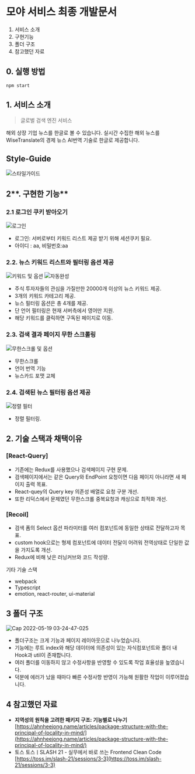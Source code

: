 # 모야 서비스 최종 개발문서

1. 서비스 소개
2. 구현기능
3. 폴더 구조
4. 참고했던 자료

## 0. 실행 방법

```
npm start
```

## **1. 서비스 소개**

> 글로벌 검색 엔진 서비스

해외 상장 기업 뉴스를 한글로 볼 수 있습니다. 실시간 수집한 해외 뉴스를 WiseTranslate의 경제 뉴스 AI번역 기술로 한글로 제공합니다.

## Style-Guide
![스타일가이드](https://user-images.githubusercontent.com/71584114/170329399-73d2279b-3b5b-4f15-9716-b0b8313394dc.PNG)


## 2**. 구현한 기능**

### 2.**1 로그인 쿠키 받아오기**

![로그인](https://user-images.githubusercontent.com/71584114/169321283-439c35a7-64da-4bb6-9011-77f9a3c918ed.gif)


- 로그인: 서버로부터 키워드 리스트 제공 받기 위해 세션쿠키 필요.
- 아이디 : aa, 비밀번호:aa

### **2.2. 뉴스 키워드 리스트와 필터링 옵션 제공**

![키워드 및 옵션](https://user-images.githubusercontent.com/71584114/169321379-780dda8e-8c78-40df-9164-b698089a4bf5.gif)
![자동완성](https://user-images.githubusercontent.com/71584114/170327814-dc8a79a7-e030-4be3-8463-0c60ebb00fca.gif)


- 주식 투자자들의 관심을 가질만한 20000개 이상의 뉴스 키워드 제공.
- 3개의 키워드 카테고리 제공.
- 뉴스 필터링 옵션은 총 4개를 제공.
- 단 언어 필터링은 현재 서버측에서 영어만 지원.
- 해당 키워드를 클릭하면 구독된 페이지로 이동.

### **2.3. 검색 결과 페이지 무한 스크롤링**
![무한스크롤 및 옵션](https://user-images.githubusercontent.com/71584114/169321552-c25b0534-4a4b-4807-89d1-686b22aff480.gif)

- 무한스크롤
- 언어 번역 기능
- 뉴스카드 포맷 교체

### **2.4. 검색된 뉴스 필터링 옵션 제공**
![정렬 필터](https://user-images.githubusercontent.com/71584114/169321590-626eec07-a123-4eb9-b6e0-fedfd564eccb.gif)

- 정렬 필터링.

## **2. 기술 스택과 채택이유**

### [React-Query]

- 기존에는 Redux를 사용했으나 검색페이지 구현 문제.
- 검색페이지에서는 같은 Query와 EndPoint 요청이면 다음 페이지 아니라면 새 페이지 출력 목표.
- React-quey의 Query key 의존성 배열로 요청 구분 개선.
- 또한 리덕스에서 문제였던 무한스크롤 중복요청과 캐싱으로 최적화 개선.

### [Recoil]

- 검색 폼의 Select 옵션 파라미터를 여러 컴포넌트에 동일한 상태로 전달하고자 목표.
- custom hook으로는 형제 컴포넌트에 데이터 전달이 어려워 전역상태로 단일한 값을 가지도록 개선.
- Redux에 비해 낮은 러닝커브와 코드 작성량.

기타 기술 스택

- webpack
- Typescript
- emotion, react-router, ui-material

## 3 폴더 구조
![Cap 2022-05-19 03-24-47-025](https://user-images.githubusercontent.com/71584114/169322093-689d22db-d9dc-4eee-8c36-22eb03b7ae8b.png)

- 폴더구조는 크게 기능과 페이지 레이아웃으로 나누었습니다.
- 기능에는 루트 index와 해당 데이터에 의존성이 있는 자식컴포넌트와 폴더 내
  Hook과 util이 존재합니다.
- 여러 폴더를 이동하지 않고 수정사항을 반영할 수 있도록 작업 효율성을 높였습니다.
- 덕분에 에러가 났을 때마다 빠른 수정사항 반영이 가능해 원활한 작업이 이루어졌습니다.

## 4 참고했던 자료

- **지역성의 원칙을 고려한 패키지 구조: 기능별로 나누기** [https://ahnheejong.name/articles/package-structure-with-the-principal-of-locality-in-mind/](https://ahnheejong.name/articles/package-structure-with-the-principal-of-locality-in-mind/)
- 토스 토스ㅣSLASH 21 - 실무에서 바로 쓰는 Frontend Clean Code [https://toss.im/slash-21/sessions/3-3](https://toss.im/slash-21/sessions/3-3)
